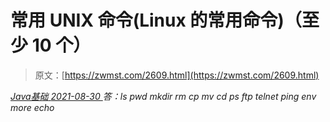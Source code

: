 <!--yml
category: 未分类
date: 0001-01-01 00:00:00
-->

# 常用 UNIX 命令(Linux 的常用命令)（至少 10 个）

> 原文：[https://zwmst.com/2609.html](https://zwmst.com/2609.html)

   [ *Java基础* ](https://zwmst.com/java%e5%9f%ba%e7%a1%80)*[ <time datetime="2021-08-30T09:17:10+08:00"> 2021-08-30 </time> ](https://zwmst.com/2609.html)  答：ls pwd mkdir rm cp mv cd ps ftp telnet ping env more echo*